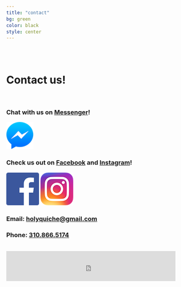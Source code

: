 ```yaml
---
title: "contact"
bg: green
color: black
style: center
---
```


<br /><br />

# Contact us!

<br/>

### Chat with us on [Messenger](https://m.me/holyquiche)!

<a href="https://m.me/holyquiche" title="Facebook Message"><img id="fb_msg_icon" src="/img/contact/Messenger_Icon.png"></a>

### Check us out on [Facebook](https://www.facebook.com/holyquiche/) and [Instagram](https://www.instagram.com/holyquiche/)!

<span>
<a href="https://www.facebook.com/holyquiche/" title="Facebook Page"><img id="fb_msg_icon" src="/img/contact/FB-f-Logo__blue_87.png"></a>
<a href="https://www.instagram.com/holyquiche/" title="Instagram"><img id="fb_msg_icon" src="/img/contact/instagram.png"></a>
</span>

### Email: [holyquiche@gmail.com](mailto:holyquiche@gmail.com)

### Phone: [310.866.5174](tel:310.866.5174)

<br />

<iframe src="https://www.facebook.com/plugins/like.php?href=https%3A%2F%2Fwww.facebook.com%2Fholyquiche%2F&width=450&layout=standard&action=like&size=large&show_faces=true&share=true&height=80&appId=547358858618750" width="450" height="80" style="border:none;overflow:hidden" scrolling="no" frameborder="0" allowTransparency="true"></iframe>

<br />
